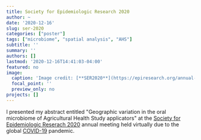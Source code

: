 ```yaml
---
title: Society for Epidemiologic Research 2020
author: ~
date: '2020-12-16'
slug: ser-2020
categories: ["poster"]
tags: ["microbiome", "spatial analysis", "AHS"]
subtitle: ''
summary: ''
authors: []
lastmod: '2020-12-16T14:41:03-04:00'
featured: no
image:
  caption: 'Image credit: [**SER2020**](https://epiresearch.org/annual-meeting/2020-meeting/)'
  focal_point: ''
  preview_only: no
projects: []
---
```


I presented my abstract entitled "Geographic variation in the oral microbiome of Agricultural Health Study applicators" at the [Society for Epidemiologic Reserach 2020](https://epiresearch.org/annual-meeting/2020-meeting/) annual meeting held virtually due to the global [COVID-19](https://www.cdc.gov/coronavirus/2019-ncov/index.html) pandemic.